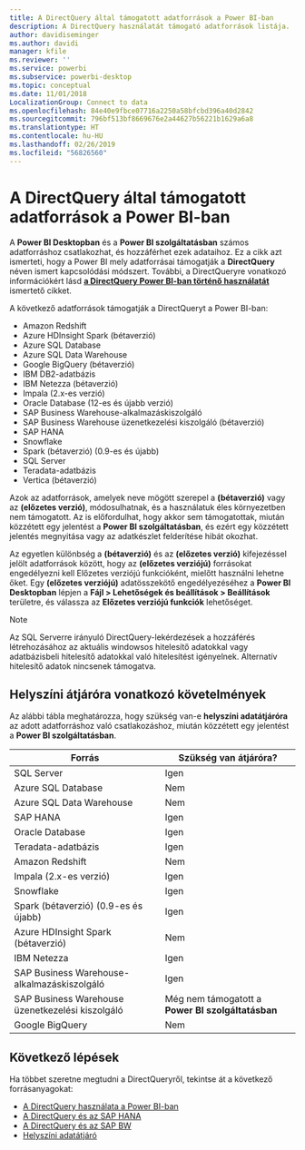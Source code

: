 ```yaml
---
title: A DirectQuery által támogatott adatforrások a Power BI-ban
description: A DirectQuery használatát támogató adatforrások listája.
author: davidiseminger
ms.author: davidi
manager: kfile
ms.reviewer: ''
ms.service: powerbi
ms.subservice: powerbi-desktop
ms.topic: conceptual
ms.date: 11/01/2018
LocalizationGroup: Connect to data
ms.openlocfilehash: 84e40e9fbce07716a2250a58bfcbd396a40d2842
ms.sourcegitcommit: 796bf513bf8669676e2a44627b56221b1629a6a8
ms.translationtype: HT
ms.contentlocale: hu-HU
ms.lasthandoff: 02/26/2019
ms.locfileid: "56826560"
---
```

# <a name="data-sources-supported-by-directquery-in-power-bi"></a>A DirectQuery által támogatott adatforrások a Power BI-ban

A **Power BI Desktopban** és a **Power BI szolgáltatásban** számos adatforráshoz csatlakozhat, és hozzáférhet ezek adataihoz. Ez a cikk azt ismerteti, hogy a Power BI mely adatforrásai támogatják a **DirectQuery** néven ismert kapcsolódási módszert. További, a DirectQueryre vonatkozó információkért lásd [**a DirectQuery Power BI-ban történő használatát**](desktop-directquery-about.md) ismertető cikket.

A következő adatforrások támogatják a DirectQueryt a Power BI-ban:

* Amazon Redshift
* Azure HDInsight Spark (bétaverzió)
* Azure SQL Database
* Azure SQL Data Warehouse
* Google BigQuery (bétaverzió)
* IBM DB2-adatbázis
* IBM Netezza (bétaverzió)
* Impala (2.x-es verzió)
* Oracle Database (12-es és újabb verzió)
* SAP Business Warehouse-alkalmazáskiszolgáló
* SAP Business Warehouse üzenetkezelési kiszolgáló (bétaverzió)
* SAP HANA
* Snowflake
* Spark (bétaverzió) (0.9-es és újabb)
* SQL Server
* Teradata-adatbázis
* Vertica (bétaverzió)

Azok az adatforrások, amelyek neve mögött szerepel a **(bétaverzió)** vagy az **(előzetes verzió)**, módosulhatnak, és a használatuk éles környezetben nem támogatott. Az is előfordulhat, hogy akkor sem támogatottak, miután közzétett egy jelentést a **Power BI szolgáltatásban**, és ezért egy közzétett jelentés megnyitása vagy az adatkészlet felderítése hibát okozhat.

Az egyetlen különbség a **(bétaverzió)** és az **(előzetes verzió)** kifejezéssel jelölt adatforrások között, hogy az **(előzetes verziójú)** forrásokat engedélyezni kell Előzetes verziójú funkcióként, mielőtt használni lehetne őket. Egy **(előzetes verziójú)** adatösszekötő engedélyezéséhez a **Power BI Desktopban** lépjen a **Fájl > Lehetőségek és beállítások > Beállítások** területre, és válassza az **Előzetes verziójú funkciók** lehetőséget.

> [!NOTE]
> Az SQL Serverre irányuló DirectQuery-lekérdezések a hozzáférés létrehozásához az aktuális windowsos hitelesítő adatokkal vagy adatbázisbeli hitelesítő adatokkal való hitelesítést igényelnek. Alternatív hitelesítő adatok nincsenek támogatva.
>

## <a name="on-premises-gateway-requirements"></a>Helyszíni átjáróra vonatkozó követelmények
Az alábbi tábla meghatározza, hogy szükség van-e **helyszíni adatátjáróra** az adott adatforráshoz való csatlakozáshoz, miután közzétett egy jelentést a **Power BI szolgáltatásban**.

| Forrás | Szükség van átjáróra? |
| --- | --- |
| SQL Server |Igen |
| Azure SQL Database |Nem |
| Azure SQL Data Warehouse |Nem |
| SAP HANA |Igen |
| Oracle Database |Igen |
| Teradata-adatbázis |Igen |
| Amazon Redshift |Nem |
| Impala (2.x-es verzió) |Igen |
| Snowflake |Igen |
| Spark (bétaverzió) (0.9-es és újabb) |Igen |
| Azure HDInsight Spark (bétaverzió) |Nem |
| IBM Netezza |Igen |
| SAP Business Warehouse-alkalmazáskiszolgáló |Igen |
| SAP Business Warehouse üzenetkezelési kiszolgáló |Még nem támogatott a **Power BI szolgáltatásban** |
| Google BigQuery |Nem |


## <a name="next-steps"></a>Következő lépések
Ha többet szeretne megtudni a DirectQueryről, tekintse át a következő forrásanyagokat:

* [A DirectQuery használata a Power BI-ban](desktop-directquery-about.md)
* [A DirectQuery és az SAP HANA](desktop-directquery-sap-hana.md)
* [A DirectQuery és az SAP BW](desktop-directquery-sap-bw.md)
* [Helyszíni adatátjáró](service-gateway-onprem.md)

